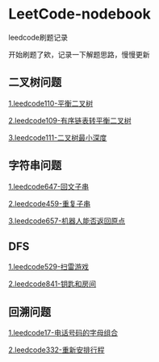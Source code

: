 # LeetCode-nodebook
leedcode刷题记录

开始刷题了欸，记录一下解题思路，慢慢更新


## 二叉树问题

[1.leedcode110-平衡二叉树](https://github.com/Zweo/LeetCode-nodebook/blob/master/code/isBalanced.md)

[2.leedcode109-有序链表转平衡二叉树](https://github.com/Zweo/LeetCode-nodebook/blob/master/code/sortedListToBST.md)

[3.leedcode111-二叉树最小深度](https://github.com/Zweo/LeetCode-nodebook/blob/master/code/minDepth.md)


## 字符串问题

[1.leedcode647-回文子串](https://github.com/Zweo/LeetCode-nodebook/blob/master/code/countSubstrings.md)

[2.leedcode459-重复子串](https://github.com/Zweo/LeetCode-nodebook/blob/master/code/repeatedSubstringPattern.md)

[3.leedcode657-机器人能否返回原点](https://github.com/Zweo/LeetCode-nodebook/blob/master/code/judgeCircle.md)



## DFS
[1.leedcode529-扫雷游戏](https://github.com/Zweo/LeetCode-nodebook/blob/master/code/updateBoard.md)

[2.leedcode841-钥匙和房间](https://github.com/Zweo/LeetCode-nodebook/blob/master/code/canVisitAllRooms.md)


## 回溯问题

[1.leedcode17-电话号码的字母组合](https://github.com/Zweo/LeetCode-nodebook/blob/master/code/letterCombinations.md)

[2.leedcode332-重新安排行程](https://github.com/Zweo/LeetCode-nodebook/blob/master/code/findItinerary.md)





